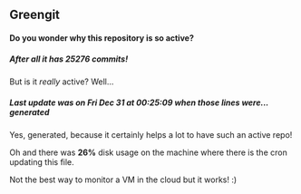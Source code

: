 ## Greengit

#### Do you wonder why this repository is so active?

##### After all it has 25276 commits!

But is it *really* active? Well...

##### Last update was on Fri Dec 31 at 00:25:09 when those lines were... generated

Yes, generated, because it certainly helps a lot to have such an active repo!

Oh and there was **26%** disk usage on the machine
where there is the cron updating this file.

Not the best way to monitor a VM in the cloud but it works! :)
